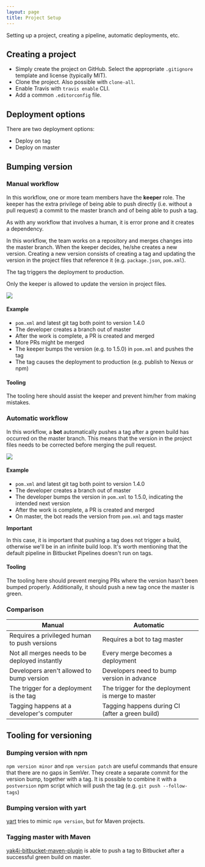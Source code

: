 ```yaml
---
layout: page
title: Project Setup
---
```


Setting up a project, creating a pipeline, automatic deployments, etc.

Creating a project
------------------

- Simply create the project on GitHub. Select the appropriate `.gitignore`
  template and license (typically MIT).
- Clone the project. Also possible with `clone-all`.
- Enable Travis with `travis enable` CLI.
- Add a common `.editorconfig` file.

Deployment options
------------------

There are two deployment options:

- Deploy on tag
- Deploy on master

Bumping version
---------------

### Manual workflow

In this workflow, one or more team members have the **keeper** role. The keeper
has the extra privilege of being able to push directly (i.e. without a pull
request) a commit to the master branch and of being able to push a tag.

As with any workflow that involves a human, it is error prone and it creates a
dependency.

In this workflow, the team works on a repository and merges changes into the
master branch. When the keeper decides, he/she creates a new version. Creating a
new version consists of creating a tag and updating the version in the project
files that reference it (e.g. `package.json`, `pom.xml`).

The tag triggers the deployment to production.

Only the keeper is allowed to update the version in project files.

<img src="{{ site.baseurl }}/assets/wiki/manual-version-flow.png" />

#### Example

- `pom.xml` and latest git tag both point to version 1.4.0
- The developer creates a branch out of master
- After the work is complete, a PR is created and merged
- More PRs might be merged
- The keeper bumps the version (e.g. to 1.5.0) in `pom.xml` and pushes the tag
- The tag causes the deployment to production (e.g. publish to Nexus or npm)

#### Tooling

The tooling here should assist the keeper and prevent him/her from making mistakes.

### Automatic workflow

In this workflow, a **bot** automatically pushes a tag after a green build has
occurred on the master branch. This means that the version in the project files
needs to be corrected before merging the pull request.

<img src="{{ site.baseurl }}/assets/wiki/automatic-version-flow.png" />

#### Example

- `pom.xml` and latest git tag both point to version 1.4.0
- The developer creates a branch out of master
- The developer bumps the version in `pom.xml` to 1.5.0, indicating the intended next version
- After the work is complete, a PR is created and merged
- On master, the bot reads the version from `pom.xml` and tags master

**Important**

In this case, it is important that pushing a tag does not trigger a build,
otherwise we'll be in an infinite build loop. It's worth mentioning that the default
pipeline in Bitbucket Pipelines doesn't run on tags.

#### Tooling

The tooling here should prevent merging PRs where the version hasn't been bumped
properly. Additionally, it should push a new tag once the master is green.

### Comparison

| Manual                                        | Automatic                                         |
|-----------------------------------------------|---------------------------------------------------|
| Requires a privileged human to push versions  | Requires a bot to tag master                      |
| Not all merges needs to be deployed instantly | Every merge becomes a deployment                  |
| Developers aren't allowed to bump version     | Developers need to bump version in advance        |
| The trigger for a deployment is the tag       | The trigger for the deployment is merge to master |
| Tagging happens at a developer's computer     | Tagging happens during CI (after a green build)   |

Tooling for versioning
----------------------

### Bumping version with npm

`npm version minor` and `npm version patch` are useful commands that ensure that
there are no gaps in SemVer. They create a separate commit for the version bump,
together with a tag. It is possible to combine it with a `postversion` npm
script which will push the tag (e.g. `git push --follow-tags`)

### Bumping version with yart

[yart](https://github.com/ngeor/yart) tries to mimic `npm version`, but for Maven projects.

### Tagging master with Maven

[yak4j-bitbucket-maven-plugin](https://github.com/ngeor/yak4j-bitbucket-maven-plugin) is able to push a tag to Bitbucket after a successful green build on master.
